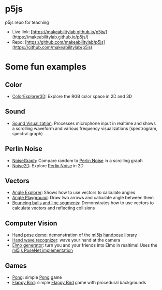 # p5js
p5js repo for teaching

* Live link: [https://makeabilitylab.github.io/p5js/](https://makeabilitylab.github.io/p5js/)
* Repo: [https://github.com/makeabilitylab/p5js](https://github.com/makeabilitylab/p5js)

# Some fun examples

## Color
* [ColorExplorer3D](https://makeabilitylab.github.io/p5js/Color/ColorExplorer3D/): Explore the RGB color space in 2D and 3D

## Sound
* [Sound Visualization](https://makeabilitylab.github.io/p5js/Sound/SoundVis4-ImprovedPerformance/): Processes microphone input in realtime and shows a scrolling waveform and various frequency visualizations (spectrogram, spectral graph)

## Perlin Noise
* [NoiseGraph](https://makeabilitylab.github.io/p5js/PerlinNoise/NoiseGraph): Compare random to [Perlin Noise](https://en.wikipedia.org/wiki/Perlin_noise) in a scrolling graph
* [Noise2D](https://makeabilitylab.github.io/p5js/PerlinNoise/Noise2D/): Explore [Perlin Noise](https://en.wikipedia.org/wiki/Perlin_noise) in 2D

## Vectors
* [Angle Explorer](https://makeabilitylab.github.io/p5js/Vectors/AngleExplorer/): Shows how to use vectors to calculate angles
* [Angle Playground](https://makeabilitylab.github.io/p5js/Vectors/AnglePlayground/): Draw two arrows and calculate angle between them
* [Bouncing balls and line segments](https://makeabilitylab.github.io/p5js/Vectors/BouncingBallsAndLineSegmentsImproved/): Demonstrates how to use vectors to calculate vectors and reflecting collisions

## Computer Vision
* [Hand pose demo](https://makeabilitylab.github.io/p5js/ml5js/Handpose/Demo/): demonstration of the [ml5js](https://ml5js.org/) [handpose library](https://learn.ml5js.org/#/reference/handpose)
* [Hand wave recognizer](https://makeabilitylab.github.io/p5js/ml5js/Handpose/HandWaveDetector/): wave your hand at the camera
* [Elmo generator](https://github.com/makeabilitylab/p5js/tree/master/ml5js/PoseNet/ElmoGeneratorMultiperson): turn you and your friends into Elmo in realtime! Uses the [ml5js PoseNet implementation](https://ml5js.org/reference/api-PoseNet/)

## Games
* [Pong](https://makeabilitylab.github.io/p5js/Games/Pong): simple [Pong](https://en.wikipedia.org/wiki/Pong) game
* [Flappy Bird](https://makeabilitylab.github.io/p5js/Games/FlappyBird2/): simple [Flappy Bird](https://en.wikipedia.org/wiki/Flappy_Bird) game with procedural backgrounds
